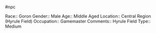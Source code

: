 #npc 

Race:: Goron
Gender:: Male
Age:: Middle Aged
Location:: Central Region (Hyrule Field)
Occupation:: Gamemaster
Comments:: Hyrule Field
Type:: Medium
